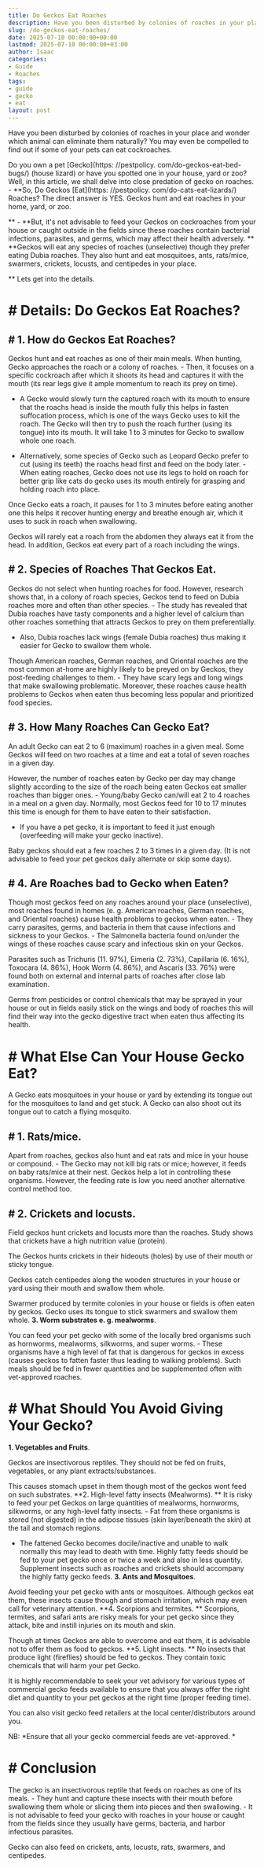 ```yaml
---
title: Do Geckos Eat Roaches
description: Have you been disturbed by colonies of roaches in your place and wonder which animal can eliminate them naturally? You may even be compelled to find out if...
slug: /do-geckos-eat-roaches/
date: 2025-07-10 00:00:00+00:00
lastmod: 2025-07-10 00:00:00+03:00
author: Isaac
categories:
- Guide
- Roaches
tags:
- guide
- gecko
- eat
layout: post
---
```


Have you been disturbed by colonies of roaches in your place and wonder which animal can eliminate them naturally? You may even be compelled to find out if some of your pets can eat cockroaches.

Do you own a pet [Gecko](https: //pestpolicy. com/do-geckos-eat-bed-bugs/) (house lizard) or have you spotted one in your house, yard or zoo? Well, in this article, we shall delve into close predation of gecko on roaches. - **So, Do Geckos [Eat](https: //pestpolicy. com/do-cats-eat-lizards/) Roaches? The direct answer is YES. Geckos hunt and eat roaches in your home, yard, or zoo.

** - **But, it's not advisable to feed your Geckos on cockroaches from your house or caught outside in the fields since these roaches contain bacterial infections, parasites, and germs, which may affect their health adversely. ** **Geckos will eat any species of roaches (unselective) though they prefer eating Dubia roaches. They also hunt and eat mosquitoes, ants, rats/mice, swarmers, crickets, locusts, and centipedes in your place.

** Lets get into the details.

# # Details: Do Geckos Eat Roaches?

## # 1. How do Geckos Eat Roaches?

Geckos hunt and eat roaches as one of their main meals. When hunting, Gecko approaches the roach or a colony of roaches. - Then, it focuses on a specific cockroach after which it shoots its head and captures it with the mouth (its rear legs give it ample momentum to reach its prey on time).

- A Gecko would slowly turn the captured roach with its mouth to ensure that the roachs head is inside the mouth fully this helps in fasten suffocation process, which is one of the ways Gecko uses to kill the roach. The Gecko will then try to push the roach further (using its tongue) into its mouth. It will take 1 to 3 minutes for Gecko to swallow whole one roach.

- Alternatively, some species of Gecko such as Leopard Gecko prefer to cut (using its teeth) the roachs head first and feed on the body later. - When eating roaches, Gecko does not use its legs to hold on roach for better grip like cats do gecko uses its mouth entirely for grasping and holding roach into place.

Once Gecko eats a roach, it pauses for 1 to 3 minutes before eating another one this helps it recover hunting energy and breathe enough air, which it uses to suck in roach when swallowing.

Geckos will rarely eat a roach from the abdomen they always eat it from the head. In addition, Geckos eat every part of a roach including the wings.

## # 2. Species of Roaches That Geckos Eat.

Geckos do not select when hunting roaches for food. However, research shows that, in a colony of roach species, Geckos tend to feed on Dubia roaches more and often than other species. - The study has revealed that Dubia roaches have tasty components and a higher level of calcium than other roaches something that attracts Geckos to prey on them preferentially.

- Also, Dubia roaches lack wings (female Dubia roaches) thus making it easier for Gecko to swallow them whole.

Though American roaches, German roaches, and Oriental roaches are the most common at-home are highly likely to be preyed on by Geckos, they post-feeding challenges to them. - They have scary legs and long wings that make swallowing problematic. Moreover, these roaches cause health problems to Geckos when eaten thus becoming less popular and prioritized food species.

## # 3. How Many Roaches Can Gecko Eat?

An adult Gecko can eat 2 to 6 (maximum) roaches in a given meal. Some Geckos will feed on two roaches at a time and eat a total of seven roaches in a given day.

However, the number of roaches eaten by Gecko per day may change slightly according to the size of the roach being eaten Geckos eat smaller roaches than bigger ones. - Young/baby Gecko can/will eat 2 to 4 roaches in a meal on a given day. Normally, most Geckos feed for 10 to 17 minutes this time is enough for them to have eaten to their satisfaction.

- If you have a pet gecko, it is important to feed it just enough (overfeeding will make your gecko inactive).

Baby geckos should eat a few roaches 2 to 3 times in a given day. (It is not advisable to feed your pet geckos daily alternate or skip some days).

## # 4. Are Roaches bad to Gecko when Eaten?

Though most geckos feed on any roaches around your place (unselective), most roaches found in homes (e. g. American roaches, German roaches, and Oriental roaches) cause health problems to geckos when eaten. - They carry parasites, germs, and bacteria in them that cause infections and sickness to your Geckos. - The Salmonella bacteria found on/under the wings of these roaches cause scary and infectious skin on your Geckos.

Parasites such as Trichuris (11. 97%), Eimeria (2. 73%), Capillaria (6. 16%), Toxocara (4. 86%), Hook Worm (4. 86%), and Ascaris (33. 76%) were found both on external and internal parts of roaches after close lab examination.

Germs from pesticides or control chemicals that may be sprayed in your house or out in fields easily stick on the wings and body of roaches this will find their way into the gecko digestive tract when eaten thus affecting its health.

# # What Else Can Your House Gecko Eat?

A Gecko eats mosquitoes in your house or yard by extending its tongue out for the mosquitoes to land and get stuck. A Gecko can also shoot out its tongue out to catch a flying mosquito.

## # **1. Rats/mice.**

Apart from roaches, geckos also hunt and eat rats and mice in your house or compound. - The Gecko may not kill big rats or mice; however, it feeds on baby rats/mice at their nest. Geckos help a lot in controlling these organisms. However, the feeding rate is low you need another alternative control method too.

## # **2. Crickets and locusts.**

Field geckos hunt crickets and locusts more than the roaches. Study shows that crickets have a high nutrition value (protein).

The Geckos hunts crickets in their hideouts (holes) by use of their mouth or sticky tongue.

Geckos catch centipedes along the wooden structures in your house or yard using their mouth and swallow them whole.

Swarmer produced by termite colonies in your house or fields is often eaten by geckos. Gecko uses its tongue to stick swarmers and swallow them whole. **3. Worm substrates e. g. mealworms**.

You can feed your pet gecko with some of the locally bred organisms such as hornworms, mealworms, silkworms, and super worms. - These organisms have a high level of fat that is dangerous for geckos in excess (causes geckos to fatten faster thus leading to walking problems). Such meals should be fed in fewer quantities and be supplemented often with vet-approved roaches.

# # What Should You Avoid Giving Your Gecko?

**1. Vegetables and Fruits**.

Geckos are insectivorous reptiles. They should not be fed on fruits, vegetables, or any plant extracts/substances.

This causes stomach upset in them though most of the geckos wont feed on such substrates. **2. High-level fatty insects (Mealworms). ** It is risky to feed your pet Geckos on large quantities of mealworms, hornworms, silkworms, or any high-level fatty insects. - Fat from these organisms is stored (not digested) in the adipose tissues (skin layer/beneath the skin) at the tail and stomach regions.

- The fattened Gecko becomes docile/inactive and unable to walk normally this may lead to death with time. Highly fatty feeds should be fed to your pet gecko once or twice a week and also in less quantity. Supplement insects such as roaches and crickets should accompany the highly fatty gecko feeds. **3. Ants and Mosquitoes**.

Avoid feeding your pet gecko with ants or mosquitoes. Although geckos eat them, these insects cause though and stomach irritation, which may even call for veterinary attention. **4. Scorpions and termites. ** Scorpions, termites, and safari ants are risky meals for your pet gecko since they attack, bite and instill injuries on its mouth and skin.

Though at times Geckos are able to overcome and eat them, it is advisable not to offer them as food to geckos. **5. Light insects. ** No insects that produce light (fireflies) should be fed to geckos. They contain toxic chemicals that will harm your pet Gecko.

It is highly recommendable to seek your vet advisory for various types of commercial gecko feeds available to ensure that you always offer the right diet and quantity to your pet geckos at the right time (proper feeding time).

You can also visit gecko feed retailers at the local center/distributors around you.

NB: *Ensure that all your gecko commercial feeds are vet-approved. *

# # Conclusion

The gecko is an insectivorous reptile that feeds on roaches as one of its meals. - They hunt and capture these insects with their mouth before swallowing them whole or slicing them into pieces and then swallowing. - It is not advisable to feed your gecko with roaches in your house or caught from the fields since they usually have germs, bacteria, and harbor infectious parasites.

Gecko can also feed on crickets, ants, locusts, rats, swarmers, and centipedes.
